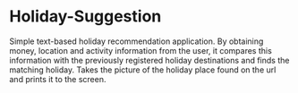 # Holiday-Suggestion
Simple text-based holiday recommendation application.
By obtaining money, location and activity information from the user,
it compares this information with the previously registered holiday destinations and finds the matching holiday.
Takes the picture of the holiday place found on the url and prints it to the screen.
